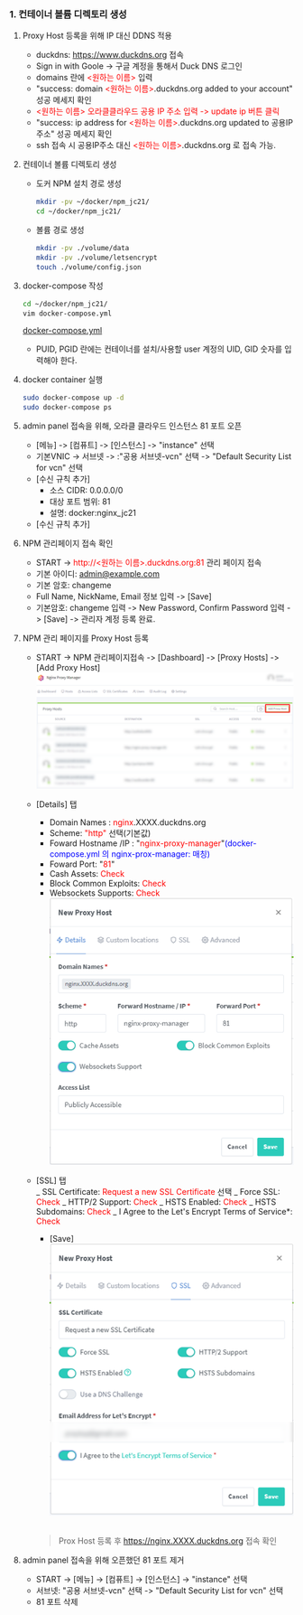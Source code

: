 ### 1. 컨테이너 볼륨 디렉토리 생성

1. Proxy Host 등록을 위해 IP 대신 DDNS 적용
   - duckdns: <https://www.duckdns.org> 접속
   - Sign in with Goole -> 구글 계정을 통해서 Duck DNS 로그인
   - domains 란에 <span style="color: red"><원하는 이름></span> 입력
   - "success: domain <span style="color: red"><원하는 이름></span>.duckdns.org added to your account" 성공 메세지 확인
   - <span style="color: red"><원하는 이름> 오라클클라우드 공용 IP 주소 입력 -> update ip 버튼 클릭
   - "success: ip address for <span style="color: red"><원하는 이름></span>.duckdns.org updated to 공용IP주소" 성공 메세지 확인
   - ssh 접속 시 공용IP주소 대신 <span style="color: red"><원하는 이름></span>.duckdns.org 로 접속 가능.
2. 컨테이너 볼륨 디렉토리 생성
   - 도커 NPM 설치 경로 생성
     ```bash
     mkdir -pv ~/docker/npm_jc21/
     cd ~/docker/npm_jc21/
     ```
   - 볼륨 경로 생성
     ```bash
     mkdir -pv ./volume/data
     mkdir -pv ./volume/letsencrypt
     touch ./volume/config.json
     ```
3. docker-compose 작성

   ```bash
   cd ~/docker/npm_jc21/
   vim docker-compose.yml
   ```

   [docker-compose.yml](/docker/npm_jc21/docker-compose.yml)

   - PUID, PGID 란에는 컨테이너를 설치/사용할 user 계정의 UID, GID 숫자를 입력해야 한다.

4. docker container 실행
   ```bash
   sudo docker-compose up -d
   sudo docker-compose ps
   ```
5. admin panel 접속을 위해, 오라클 클라우드 인스턴스 81 포트 오픈
   - [메뉴] -> [컴퓨트] -> [인스턴스] -> "instance" 선택
   - 기본VNIC -> 서브넷 -> :"공용 서브넷-vcn" 선택 -> "Default Security List for vcn" 선택
   - [수신 규칙 추가]
     - 소스 CIDR: 0.0.0.0/0
     - 대상 포트 범위: 81
     - 설명: docker:nginx_jc21
   - [수신 규칙 추가]
6. NPM 관리페이지 접속 확인
   - START -> <span style="color: red">http://<원하는 이름>.duckdns.org:81</span> 관리 페이지 접속
   - 기본 아이디: admin@example.com
   - 기본 암호: changeme
   - Full Name, NickName, Email 정보 입력 -> [Save]
   - 기본암호: changeme 입력 -> New Password, Confirm Password 입력 -> [Save] -> 관리자 계정 등록 완료.
7. NPM 관리 페이지를 Proxy Host 등록

   - START -> NPM 관리페이지접속 -> [Dashboard] -> [Proxy Hosts] -> [Add Proxy Host]
     ![7.1](./images/2023-03-21-13-17-07.png)
   - [Details] 탭

     - Domain Names : <span style="color: red">nginx</span>.XXXX.duckdns.org
     - Scheme: <span style="color: red">"http"</span> 선택(기본값)
     - Foward Hostname /IP : "<span style="color: red">nginx-proxy-manager</span>"<span style="color: blue">(docker-compose.yml 의 nginx-prox-manager: 매칭)</span>
     - Foward Port: "<span style="color: red">81</span>"
     - Cash Assets: <span style="color: red">Check</span>
     - Block Common Exploits: <span style="color: red">Check</span>
     - Websockets Supports: <span style="color: red">Check</span>
       ![7.2](./images/2023-03-21-13-27-16.png)

   - [SSL] 탭  
      _ SSL Certificate: <span style="color: red">Request a new SSL Certificate</span> 선택
     _ Force SSL: <span style="color: red">Check</span>
     _ HTTP/2 Support: <span style="color: red">Check</span>
     _ HSTS Enabled: <span style="color: red">Check</span>
     _ HSTS Subdomains: <span style="color: red">Check</span>
     _ I Agree to the Let's Encrypt Terms of Service*: <span style="color: red">Check</span>
     * [Save]
     ![7.3](./images/2023-03-21-13-32-15.png)
     <br><br>
     > Prox Host 등록 후 https://nginx.XXXX.duckdns.org 접속 확인

8. admin panel 접속을 위해 오픈했던 81 포트 제거
   - START -> [메뉴] -> [컴퓨트] -> [인스턴스] -> "instance" 선택
   - 서브넷: "공용 서브넷-vcn" 선택 -> "Default Security List for vcn" 선택
   - 81 포트 삭제

